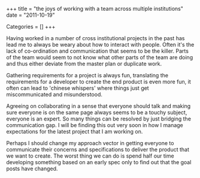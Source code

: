 +++
title = "the joys of working with a team across multiple institutions"
date = "2011-10-19"

Categories = []
+++

Having worked in a number of cross institutional projects in the past
has lead me to always be weary about how to interact with
people. Often it's the lack of co-ordination and communication that
seems to be the killer. Parts of the team would seem to not know what
other parts of the team are doing and thus either deviate from the
master plan or duplicate work.

Gathering requirements for a project is always fun, translating the
requirements for a developer to create the end product is even more
fun, it often can lead to 'chinese whispers' where things just get
miscommunicated and misunderstood.

Agreeing on collaborating in a sense that everyone should talk and
making sure everyone is on the same page always seems to be a touchy
subject, everyone is an expert. So many things can be resolved by just
bridging the communication gap. I will be finding this out very soon
in how I manage expectations for the latest project that I am working
on.

Perhaps I should change my approach vector in getting everyone to
communicate their concerns and specifications to deliver the product
that we want to create. The worst thing we can do is spend half our
time developing something based on an early spec only to find out that
the goal posts have changed.
